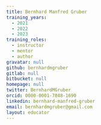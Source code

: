 ```yaml
---
title: Bernhard Manfred Gruber
training_years:
  - 2021
  - 2022
  - 2023
training_roles:
  - instructor
  - mentor
  - author
gravatar: null
github: bernhardmgruber
gitlab: null
bitbucket: null
homepage: null
twitter: BernhardMGruber
orcid: 0000-0001-7848-1690
linkedin: bernhard-manfred-gruber
email: bernhardmgruber@gmail.com
layout: educator
---
```

